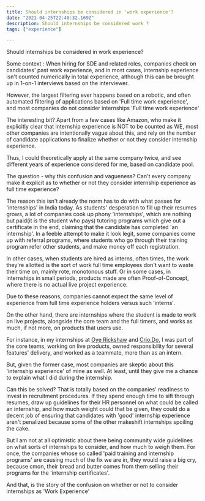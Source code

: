```yaml
---
title: Should internships be considered in 'work experience'?
date: "2021-04-25T22:40:32.169Z"
description: Should internships be considered work ?
tags: ["experience"]

---
```


Should internships be considered in work experience?

Some context : When hiring for SDE and related roles, companies check on candidates' past work experience, and in most cases, internship experience isn't counted numerically in total experience, although this can be brought up in 1-on-1 interviews based on the interviewer.

However, the largest filtering ever happens based on a robotic, and often automated filtering of applications based on 'Full time work experience', and most companies do not consider internships 'Full time work experience'

The interesting bit? Apart from a few cases like Amazon, who make it explicitly clear that internship experience is NOT to be counted as WE, most other companies are intentionally vague about this, and rely on the number of candidate applications to finalize whether or not they consider internship experience.

Thus, I could theoretically apply at the same company twice, and see different years of experience considered for me, based on candidate pool.

The question - why this confusion and vagueness? Can't every company make it explicit as to whether or not they consider internship experience as full time experience?

The reason this isn't already the norm has to do with what passes for 'internships' in India today. As students' desperation to fill up their resumes grows,  a lot of companies cook up phony 'internships', which are nothing but paid(it is the student who pays) tutoring programs which give out a certificate in the end, claiming that the candidate has completed 'an internship'. In a feeble attempt to make it look legit, some companies come up with referral programs, where students who go through their training program refer other students, and make money off each registration. 

In other cases, when students are hired as interns, often times, the work they're allotted is the sort of work full time employees don't want to waste their time on, mainly rote, monotonous stuff. Or in some cases, in internships in small periods, products made are often Proof-of-Concept, where there is no actual live project experience.

Due to these reasons, companies cannot expect the same level of experience from full time experience holders versus such 'interns'.

On the other hand, there are internships where the student is made to work on live projects, alongside the core team and the full timers, and works as much, if not more, on products that users use.

For instance, in my internships at [Oye Rickshaw](https://dkprobes.tech/experience/oye) and [Crio.Do](http://crio.do/), I was part of the core teams, working on live products, owned responsibility for several features' delivery, and worked as a teammate, more than as an intern.

But, given the former case, most companies are skeptic about this 'internship experience' of mine as well. At least, until they give me a chance to explain what I did during the internship.

Can this be solved? That is totally based on the companies' readiness to invest in recruitment procedures. If they spend enough time to sift through resumes, draw up guidelines for their HR personnel on what could be called an internship, and how much weight could that be given, they could do a decent job of ensuring that candidates with 'good' internship experience aren't penalized because some of the other makeshift internships spoiling the cake.

But I am not at all optimistic about there being community wide guidelines on what sorts of internships to consider, and how much to weigh them. For once, the companies whose so called 'paid training and internship programs' are causing much of the fix we are in, they would raise a big cry, because cmon, their bread and butter comes from them selling their programs for the 'internship certificates'. 

And that, is the story of the confusion on whether or not to consider internships as 'Work Experience'